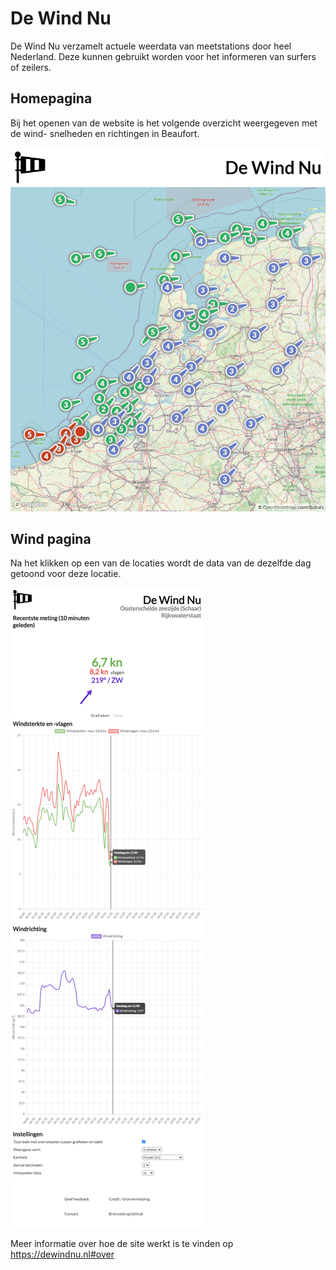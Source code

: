 # De Wind Nu
De Wind Nu verzamelt actuele weerdata van meetstations door heel Nederland. Deze kunnen gebruikt worden voor het informeren van surfers of zeilers.

## Homepagina
Bij het openen van de website is het volgende overzicht weergegeven met de wind- snelheden en richtingen in Beaufort. 

![alt text](./GitHubImages/homepage.png "Homepagina De Wind Nu")

## Wind pagina
Na het klikken op een van de locaties wordt de data van de dezelfde dag getoond voor deze locatie.


![alt text](./GitHubImages/windpage.png "Windpagina Oosterschelde zeezijde")

Meer informatie over hoe de site werkt is te vinden op https://dewindnu.nl#over
